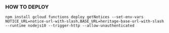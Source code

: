 ### HOW TO DEPLOY

`
npm install
gcloud functions deploy getNotices --set-env-vars NOTICE_URL=notice-url-with-slash,BASE_URL=heritage-base-url-with-slash --runtime nodejs10 --trigger-http --allow-unauthenticated 
`